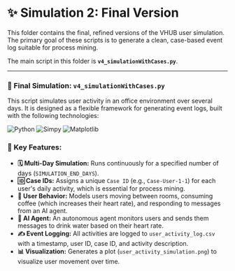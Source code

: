 # ✨ Simulation 2: Final Version

This folder contains the final, refined versions of the VHUB user simulation. The primary goal of these scripts is to generate a clean, case-based event log suitable for process mining.

The main script in this folder is **`v4_simulationWithCases.py`**.

---

### 🚀 Final Simulation: `v4_simulationWithCases.py`

This script simulates user activity in an office environment over several days. It is designed as a flexible framework for generating event logs, built with the following technologies:

![Python](https://img.shields.io/badge/Python-3776AB?style=for-the-badge&logo=python&logoColor=white)
![Simpy](https://img.shields.io/badge/Simpy-4E9A06?style=for-the-badge)
![Matplotlib](https://img.shields.io/badge/Matplotlib-11557c?style=for-the-badge&logo=matplotlib&logoColor=white)

### 🌟 Key Features:

-   **🗓️ Multi-Day Simulation:** Runs continuously for a specified number of days (`SIMULATION_END_DAYS`).
-   **🆔 Case IDs:** Assigns a unique `Case ID` (e.g., `Case-User-1-1`) for each user's daily activity, which is essential for process mining.
-   **🚶 User Behavior:** Models users moving between rooms, consuming coffee (which increases their heart rate), and responding to messages from an AI agent.
-   **🤖 AI Agent:** An autonomous agent monitors users and sends them messages to drink water based on their heart rate.
-   **✍️ Event Logging:** All activities are logged to `user_activity_log.csv` with a timestamp, user ID, case ID, and activity description.
-   **📊 Visualization:** Generates a plot (`user_activity_simulation.png`) to visualize user movement over time. 